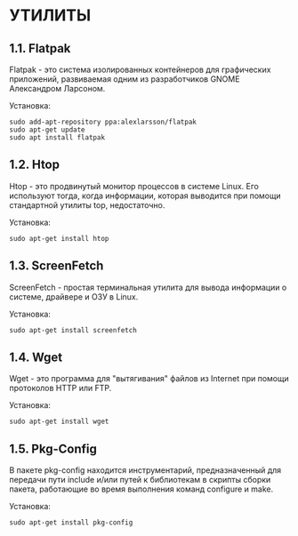 # УТИЛИТЫ

## 1.1. Flatpak

Flatpak - это система изолированных контейнеров для графических приложений, развиваемая одним из разработчиков GNOME Александром Ларсоном.

Установка:
```
sudo add-apt-repository ppa:alexlarsson/flatpak
sudo apt-get update
sudo apt install flatpak
```

## 1.2. Htop

Htop - это продвинутый монитор процессов в системе Linux. Его используют тогда, когда информации, которая выводится при помощи стандартной утилиты top, недостаточно.

Установка:
```
sudo apt-get install htop
```

## 1.3. ScreenFetch

ScreenFetch - простая терминальная утилита для вывода информации о системе, драйвере и ОЗУ в Linux.

Установка:
```
sudo apt-get install screenfetch
```

## 1.4. Wget

Wget - это программа для "вытягивания" файлов из Internet при помощи протоколов HTTP или FTP.

Установка: 
```
sudo apt-get install wget
```

## 1.5. Pkg-Config

В пакете pkg-config находится инструментарий, предназначенный для передачи пути include и/или путей к библиотекам в скрипты сборки пакета, работающие во время выполнения команд configure и make.

Установка:
```
sudo apt-get install pkg-config
```
